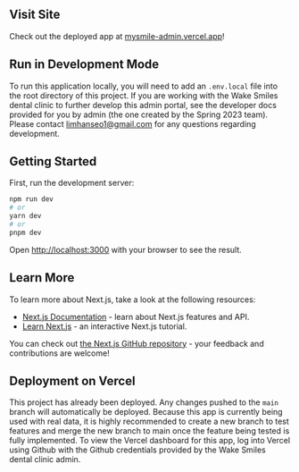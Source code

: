 ## Visit Site
Check out the deployed app at [mysmile-admin.vercel.app](https://mysmile-admin.vercel.app/)!

## Run in Development Mode

To run this application locally, you will need to add an `.env.local` file into the root directory of this project. If you are working with the Wake Smiles dental clinic to further develop this admin portal, see the developer docs provided for you by admin (the one created by the Spring 2023 team). Please contact limhanseo1@gmail.com for any questions regarding development.

## Getting Started

First, run the development server:

```bash
npm run dev
# or
yarn dev
# or
pnpm dev
```

Open [http://localhost:3000](http://localhost:3000) with your browser to see the result.


## Learn More

To learn more about Next.js, take a look at the following resources:

- [Next.js Documentation](https://nextjs.org/docs) - learn about Next.js features and API.
- [Learn Next.js](https://nextjs.org/learn) - an interactive Next.js tutorial.

You can check out [the Next.js GitHub repository](https://github.com/vercel/next.js/) - your feedback and contributions are welcome!

## Deployment on Vercel

This project has already been deployed. Any changes pushed to the `main` branch will automatically be deployed. Because this app is currently being used with real data, it is highly recommended to create a new branch to test features and merge the new branch to main once the feature being tested is fully implemented. To view the Vercel dashboard for this app, log into Vercel using Github with the Github credentials provided by the Wake Smiles dental clinic admin.
